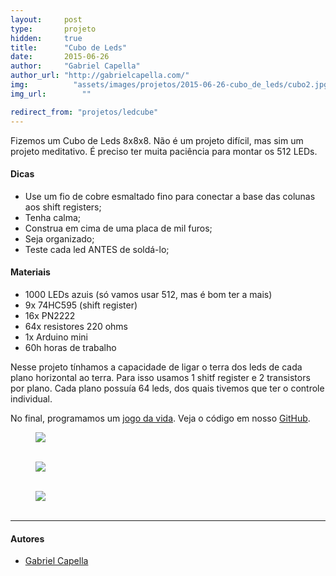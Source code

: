 ```yaml
---
layout:     post
type:       projeto
hidden:     true
title:      "Cubo de Leds"
date:       2015-06-26
author:     "Gabriel Capella"
author_url: "http://gabrielcapella.com/"
img: 	      "assets/images/projetos/2015-06-26-cubo_de_leds/cubo2.jpg"
img_url: 		""

redirect_from: "projetos/ledcube"
---
```


Fizemos um Cubo de Leds 8x8x8. Não é um projeto difícil, mas sim um projeto meditativo. É preciso ter muita paciência para montar os 512 LEDs.

#### Dicas

- Use um fio de cobre esmaltado fino para conectar a base das colunas aos shift registers;
- Tenha calma;
- Construa em cima de uma placa de mil furos;
- Seja organizado;
- Teste cada led ANTES de soldá-lo;

#### Materiais

- 1000 LEDs azuis (só vamos usar 512, mas é bom ter a mais)
- 9x 74HC595 (shift register)
- 16x PN2222
- 64x resistores 220 ohms
- 1x Arduino mini
- 60h horas de trabalho

Nesse projeto tínhamos a capacidade de ligar o terra dos leds de cada plano horizontal ao terra. Para isso usamos 1 shitf register e 2 transistors por plano. Cada plano possuía 64 leds, dos quais tivemos que ter o controle individual.

No final, programamos um [jogo da vida](https://pt.wikipedia.org/wiki/Jogo_da_vida). Veja o código em nosso [GitHub](https://github.com/HardwareLivreUSP/LedCube).

<div class="img-container">
	<figure>
		<img class="large" src="{{ site.baseurl }}/assets/images/projetos/2015-06-26-cubo_de_leds/cubo1.gif">
		<figcaption>&nbsp;</figcaption>
	</figure>
	<figure>
    <img class="large" src="{{ site.baseurl }}/assets/images/projetos/2015-06-26-cubo_de_leds/cubo2.jpg">
    <figcaption>&nbsp;</figcaption>
  </figure>
	<figure>
    <img class="large" src="{{ site.baseurl }}/assets/images/projetos/2015-06-26-cubo_de_leds/cubo3.gif">
    <figcaption>&nbsp;</figcaption>
  </figure>
</div>

----

#### Autores

- [Gabriel Capella](http://gabrielcapella.com/)
